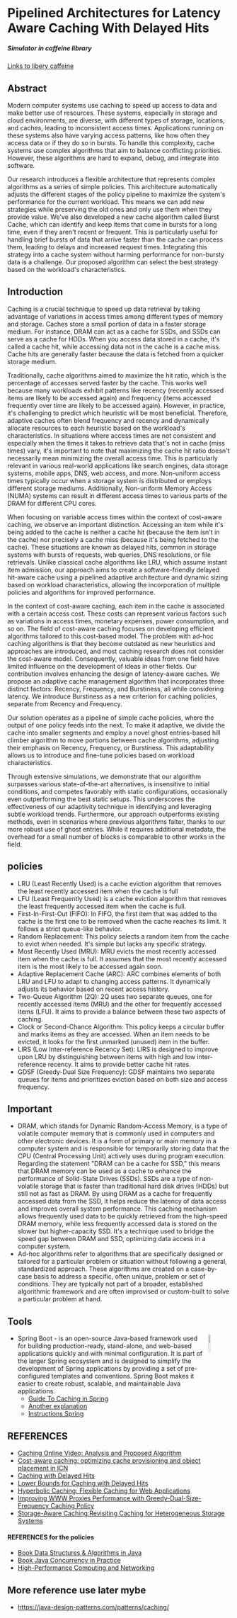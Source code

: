 # Pipelined Architectures for Latency Aware Caching With Delayed Hits
##### Simulator in caffeine library

[Links to libery caffeine](https://github.com/ben-manes/caffeine/tree/master)


## Abstract 
Modern computer systems use caching to speed up access to data and make better use of resources. These systems, especially in storage and cloud environments, are diverse, with different types of storage, locations, and caches, leading to inconsistent access times. Applications running on these systems also have varying access patterns, like how often they access data or if they do so in bursts. To handle this complexity, cache systems use complex algorithms that aim to balance conflicting priorities. However, these algorithms are hard to expand, debug, and integrate into software.

Our research introduces a flexible architecture that represents complex algorithms as a series of simple policies. This architecture automatically adjusts the different stages of the policy pipeline to maximize the system's performance for the current workload. This means we can add new strategies while preserving the old ones and only use them when they provide value. We've also developed a new cache algorithm called Burst Cache, which can identify and keep items that come in bursts for a long time, even if they aren't recent or frequent. This is particularly useful for handling brief bursts of data that arrive faster than the cache can process them, leading to delays and increased request times. Integrating this strategy into a cache system without harming performance for non-bursty data is a challenge. Our proposed algorithm can select the best strategy based on the workload's characteristics.

## Introduction 
Caching is a crucial technique to speed up data retrieval by taking advantage of variations in access times among different types of memory and storage. Caches store a small portion of data in a faster storage medium. For instance, DRAM can act as a cache for SSDs, and SSDs can serve as a cache for HDDs. When you access data stored in a cache, it's called a cache hit, while accessing data not in the cache is a cache miss. Cache hits are generally faster because the data is fetched from a quicker storage medium.

Traditionally, cache algorithms aimed to maximize the hit ratio, which is the percentage of accesses served faster by the cache. This works well because many workloads exhibit patterns like recency (recently accessed items are likely to be accessed again) and frequency (items accessed frequently over time are likely to be accessed again). However, in practice, it's challenging to predict which heuristic will be most beneficial. Therefore, adaptive caches often blend frequency and recency and dynamically allocate resources to each heuristic based on the workload's characteristics.
In situations where access times are not consistent and especially when the times it takes to retrieve data that's not in cache (miss times) vary, it's important to note that maximizing the cache hit ratio doesn't necessarily mean minimizing the overall access time. This is particularly relevant in various real-world applications like search engines, data storage systems, mobile apps, DNS, web access, and more. Non-uniform access times typically occur when a storage system is distributed or employs different storage mediums. Additionally, Non-uniform Memory Access (NUMA) systems can result in different access times to various parts of the DRAM for different CPU cores.

When focusing on variable access times within the context of cost-aware caching, we observe an important distinction. Accessing an item while it's being added to the cache is neither a cache hit (because the item isn't in the cache) nor precisely a cache miss (because it's being fetched to the cache). These situations are known as delayed hits, common in storage systems with bursts of requests, web queries, DNS resolutions, or file retrievals. Unlike classical cache algorithms like LRU, which assume instant item admission, our approach aims to create a software-friendly delayed hit-aware cache using a pipelined adaptive architecture and dynamic sizing based on workload characteristics, allowing the incorporation of multiple policies and algorithms for improved performance.

In the context of cost-aware caching, each item in the cache is associated with a certain access cost. These costs can represent various factors such as variations in access times, monetary expenses, power consumption, and so on. The field of cost-aware caching focuses on developing efficient algorithms tailored to this cost-based model. The problem with ad-hoc caching algorithms is that they become outdated as new heuristics and approaches are introduced, and most caching research does not consider the cost-aware model. Consequently, valuable ideas from one field have limited influence on the development of ideas in other fields.
Our contribution involves enhancing the design of latency-aware caches. We propose an adaptive cache management algorithm that incorporates three distinct factors: Recency, Frequency, and Burstiness, all while considering latency. We introduce Burstiness as a new criterion for caching policies, separate from Recency and Frequency.

Our solution operates as a pipeline of simple cache policies, where the output of one policy feeds into the next. To make it adaptive, we divide the cache into smaller segments and employ a novel ghost entries-based hill climber algorithm to move portions between cache algorithms, adjusting their emphasis on Recency, Frequency, or Burstiness. This adaptability allows us to introduce and fine-tune policies based on workload characteristics.

Through extensive simulations, we demonstrate that our algorithm surpasses various state-of-the-art alternatives, is insensitive to initial conditions, and competes favorably with static configurations, occasionally even outperforming the best static setups. This underscores the effectiveness of our adaptivity technique in identifying and leveraging subtle workload trends. Furthermore, our approach outperforms existing methods, even in scenarios where previous algorithms falter, thanks to our more robust use of ghost entries. While it requires additional metadata, the overhead for a small number of blocks is comparable to other works in the field.

## policies
* LRU (Least Recently Used) is a cache eviction algorithm that removes the least recently accessed item when the cache is full
* LFU (Least Frequently Used) is a cache eviction algorithm that removes the least frequently accessed item when the cache is full.
* First-In-First-Out (FIFO): In FIFO, the first item that was added to the cache is the first one to be removed when the cache reaches its limit. It follows a strict queue-like behavior. 
* Random Replacement: This policy selects a random item from the cache to evict when needed. It's simple but lacks any specific strategy.
* Most Recently Used (MRU): MRU evicts the most recently accessed item when the cache is full. It assumes that the most recently accessed item is the most likely to be accessed again soon.
* Adaptive Replacement Cache (ARC): ARC combines elements of both LRU and LFU to adapt to changing access patterns. It dynamically adjusts its behavior based on recent access history.
* Two-Queue Algorithm (2Q): 2Q uses two separate queues, one for recently accessed items (MRU) and the other for frequently accessed items (LFU). It aims to provide a balance between these two aspects of caching.
* Clock or Second-Chance Algorithm: This policy keeps a circular buffer and marks items as they are accessed. When an item needs to be evicted, it looks for the first unmarked (unused) item in the buffer.
* LIRS (Low Inter-reference Recency Set): LIRS is designed to improve upon LRU by distinguishing between items with high and low inter-reference recency. It aims to provide better cache hit rates.
* GDSF (Greedy-Dual Size Frequency): GDSF maintains two separate queues for items and prioritizes eviction based on both size and access frequency.

## Important 
* DRAM, which stands for Dynamic Random-Access Memory, is a type of volatile computer memory that is commonly used in computers and other electronic devices. It is a form of primary or main memory in a computer system and is responsible for temporarily storing data that     the CPU (Central Processing Unit) actively uses during program execution. Regarding the statement "DRAM can be a cache for SSD," this means that DRAM memory can be used as a cache to enhance the performance of Solid-State Drives (SSDs). SSDs are a type of non-volatile storage that is faster than traditional hard disk drives (HDDs) but still not as fast as DRAM. By using DRAM as a cache for frequently accessed data from the SSD, it helps reduce the latency of data access and improves overall system performance. This caching mechanism allows frequently used data to be quickly retrieved from the high-speed DRAM memory, while less frequently accessed data is stored on the slower but higher-capacity SSD. It's a technique used to bridge the speed gap between DRAM and SSD, optimizing data access in a computer system.
* Ad-hoc algorithms refer to algorithms that are specifically designed or tailored for a particular problem or situation without following a general, standardized approach. These algorithms are created on a case-by-case basis to address a specific, often unique, problem or set of conditions. They are typically not part of a broader, established algorithmic framework and are often improvised or custom-built to solve a particular problem at hand.

## Tools 
<img align="right" width="10%" src="https://github.com/shahaf2284/Final_Degree_Project/assets/122786017/8c99f679-bde1-41a9-a957-51882d86a4bb" />
  
* Spring Boot - is an open-source Java-based framework used for building production-ready, stand-alone, and web-based applications quickly and with minimal configuration. It is part of the larger Spring ecosystem and is designed to simplify the development of Spring   applications by providing a set of pre-configured templates and conventions. Spring Boot makes it easier to create robust, scalable, and maintainable Java applications.
    * [Guide To Caching in Spring](https://www.baeldung.com/spring-cache-tutorial)
    * [Another explanation](https://docs.spring.io/spring-boot/docs/2.1.6.RELEASE/reference/html/boot-features-caching.html#boot-features-caching-provider-caffeine)
    * [Instructions Spring](https://www.javatpoint.com/spring-boot-caching)
      

## REFERENCES
* [Caching Online Video: Analysis and Proposed Algorithm](https://www.researchgate.net/publication/319117728_Caching_Online_Video_Analysis_and_Proposed_Algorithm)
* [Cost-aware caching: optimizing cache provisioning and object placement in ICN](https://perso.telecom-paristech.fr/drossi/paper/rossi14globecom.pdf)
* [Caching with Delayed Hits](https://dl.acm.org/doi/pdf/10.1145/3387514.3405883)
* [Lower Bounds for Caching with Delayed Hits](https://arxiv.org/pdf/2006.00376.pdf)
* [Hyperbolic Caching: Flexible Caching for Web Applications](https://www.usenix.org/system/files/conference/atc17/atc17-blankstein.pdf)
* [Improving WWW Proxies Performance with Greedy-Dual-Size-Frequency Caching Policy](https://eclass.uoa.gr/modules/document/file.php/D245/2015/HPL-98-69R1_GDS.pdf)
* [Storage-Aware Caching:Revisiting Caching for Heterogeneous Storage Systems](https://research.cs.wisc.edu/wind/Publications/storageAware-fast02.pdf)
#### REFERENCES for the policies
* [Book Data Structures & Algorithms in Java](https://everythingcomputerscience.com/books/schoolboek-data_structures_and_algorithms_in_java.pdf)
* [Book Java Concurrency in Practice](https://leon-wtf.github.io/doc/java-concurrency-in-practice.pdf)
* [High-Performance Computing and Networking](https://link-springer-com.ezproxy.bgu.ac.il/book/10.1007/3-540-48228-8)

## More reference use later mybe 
* https://java-design-patterns.com/patterns/caching/
